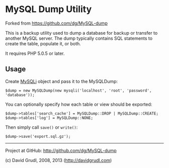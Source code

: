 MySQL Dump Utility
==================

Forked from https://github.com/dg/MySQL-dump

This is a backup utility used to dump a database for backup or transfer to another MySQL server.
The dump typically contains SQL statements to create the table, populate it, or both.

It requires PHP 5.0.5 or later.

Usage
-----

Create [MySQLi](http://www.php.net/manual/en/mysqli.construct.php) object and pass it to the MySQLDump:

	$dump = new MySQLDump(new mysqli('localhost', 'root', 'password', 'database'));

You can optionally specify how each table or view should be exported:

	$dump->tables['search_cache'] = MySQLDump::DROP | MySQLDump::CREATE;
	$dump->tables['log'] = MySQLDump::NONE;

Then simply call `save()` or `write()`:

	$dump->save('export.sql.gz');


-----
Project at GitHub: http://github.com/dg/MySQL-dump

(c) David Grudl, 2008, 2013 (http://davidgrudl.com)
